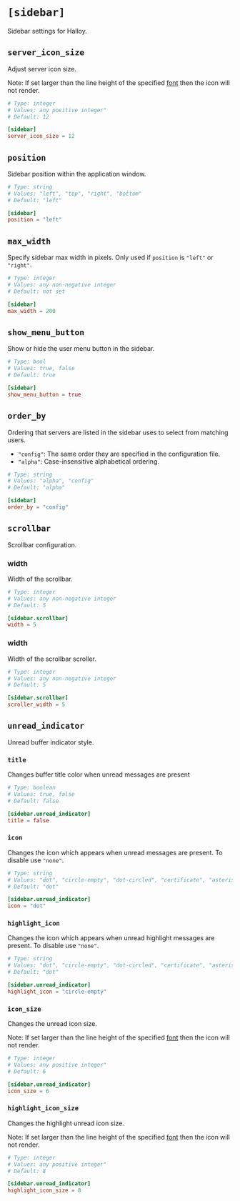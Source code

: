 # `[sidebar]`

Sidebar settings for Halloy.

## `server_icon_size`

Adjust server icon size.

Note: If set larger than the line height of the specified [font](font.md) then the icon will not render.

```toml
# Type: integer
# Values: any positive integer"
# Default: 12

[sidebar]
server_icon_size = 12
```

## `position`

Sidebar position within the application window.

```toml
# Type: string
# Values: "left", "top", "right", "bottom"
# Default: "left"

[sidebar]
position = "left"
```

## `max_width`

Specify sidebar max width in pixels. Only used if `position` is `"left"` or `"right"`.

```toml
# Type: integer
# Values: any non-negative integer
# Default: not set

[sidebar]
max_width = 200
```

## `show_menu_button`

Show or hide the user menu button in the sidebar.

```toml
# Type: bool
# Values: true, false
# Default: true

[sidebar]
show_menu_button = true
```

## `order_by`

Ordering that servers are listed in the sidebar uses to select from matching users.

- `"config"`: The same order they are specified in the configuration file.
- `"alpha"`: Case-insensitive alphabetical ordering.

```toml
# Type: string
# Values: "alpha", "config"
# Default: "alpha"

[sidebar]
order_by = "config"
```

## `scrollbar`

Scrollbar configuration.

### width

Width of the scrollbar.

```toml
# Type: integer
# Values: any non-negative integer
# Default: 5

[sidebar.scrollbar]
width = 5
```

### width

Width of the scrollbar scroller.

```toml
# Type: integer
# Values: any non-negative integer
# Default: 5

[sidebar.scrollbar]
scroller_width = 5
```

## `unread_indicator`

Unread buffer indicator style.

### `title`

Changes buffer title color when unread messages are present

```toml
# Type: boolean
# Values: true, false
# Default: false

[sidebar.unread_indicator]
title = false
```

### `icon`

Changes the icon which appears when unread messages are present. To disable use `"none"`.

```toml
# Type: string
# Values: "dot", "circle-empty", "dot-circled", "certificate", "asterisk", "speaker", "lightbulb", "star", "none"
# Default: "dot"

[sidebar.unread_indicator]
icon = "dot"
```

### `highlight_icon`

Changes the icon which appears when unread highlight messages are present. To disable use `"none"`.

```toml
# Type: string
# Values: "dot", "circle-empty", "dot-circled", "certificate", "asterisk", "speaker", "lightbulb", "star", "none"
# Default: "dot"

[sidebar.unread_indicator]
highlight_icon = "circle-empty"
```

### `icon_size`

Changes the unread icon size.

Note: If set larger than the line height of the specified [font](font.md) then the icon will not render.

```toml
# Type: integer
# Values: any positive integer"
# Default: 6

[sidebar.unread_indicator]
icon_size = 6
```

### `highlight_icon_size`

Changes the highlight unread icon size.

Note: If set larger than the line height of the specified [font](font.md) then the icon will not render.

```toml
# Type: integer
# Values: any positive integer"
# Default: 8

[sidebar.unread_indicator]
highlight_icon_size = 8
```

